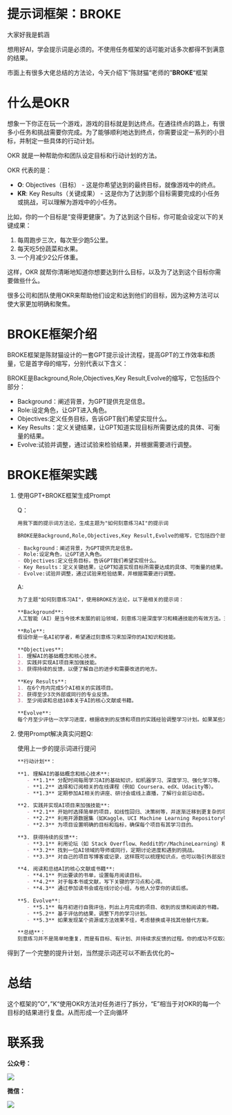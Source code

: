 # 提示词框架：BROKE

大家好我是鹤涵

想用好AI，学会提示词是必须的。不使用任务框架的话可能对话多次都得不到满意的结果。

市面上有很多大佬总结的方法论，今天介绍下”陈财猫“老师的”**BROKE**“框架

# 什么是OKR

想象一下你正在玩一个游戏，游戏的目标就是到达终点。在通往终点的路上，有很多小任务和挑战需要你完成。为了能够顺利地达到终点，你需要设定一系列的小目标，并制定一些具体的行动计划。

OKR 就是一种帮助你和团队设定目标和行动计划的方法。

OKR 代表的是：

- **O**: Objectives（目标） - 这是你希望达到的最终目标，就像游戏中的终点。
- **KR**: Key Results（关键成果） - 这是你为了达到那个目标需要完成的小任务或挑战，可以理解为游戏中的小任务。

比如，你的一个目标是“变得更健康”。为了达到这个目标，你可能会设定以下的关键成果：

1. 每周跑步三次，每次至少跑5公里。
2. 每天吃5份蔬菜和水果。
3. 一个月减少2公斤体重。

这样，OKR 就帮你清晰地知道你想要达到什么目标，以及为了达到这个目标你需要做些什么。

很多公司和团队使用OKR来帮助他们设定和达到他们的目标，因为这种方法可以使大家更加明确和聚焦。

# BROKE框架介绍

BROKE框架是陈财猫设计的一套GPT提示设计流程，提高GPT的工作效率和质量，它是首字母的缩写，分别代表以下含义：

BROKE是Background,Role,Objectives,Key Result,Evolve的缩写，它包括四个部分：

- Background：阐述背景，为GPT提供充足信息。
- Role:设定角色，让GPT进入角色。
- Objectives:定义任务目标，告诉GPT我们希望实现什么。
- Key Results：定义关键结果，让GPT知道实现目标所需要达成的具体、可衡量的结果。
- Evolve:试验并调整，通过试验来检验结果，并根据需要进行调整。

# BROKE框架实践

1. 使用GPT+BROKE框架生成Prompt
   
    Q：
    
    ```markdown
    用我下面的提示词方法论，生成主题为"如何刻意练习AI"的提示词
    
    BROKE是Background,Role,Objectives,Key Result,Evolve的缩写，它包括四个部分：
    
    - Background：阐述背景，为GPT提供充足信息。
    - Role:设定角色，让GPT进入角色。
    - Objectives:定义任务目标，告诉GPT我们希望实现什么。
    - Key Results：定义关键结果，让GPT知道实现目标所需要达成的具体、可衡量的结果。
    - Evolve:试验并调整，通过试验来检验结果，并根据需要进行调整。
    ```
    
    A:
    
    ```markdown
    为了主题"如何刻意练习AI"，使用BROKE方法论，以下是相关的提示词：
    
    **Background**:
    人工智能（AI）是当今技术发展的前沿领域，刻意练习是深度学习和精通技能的有效方法。对于学习AI，采用刻意练习的策略可以帮助实现更高的熟练度和专业能力。
    
    **Role**:
    假设你是一名AI初学者，希望通过刻意练习来加深你的AI知识和技能。
    
    **Objectives**:
    1. 理解AI的基础概念和核心技术。
    2. 实践并实现AI项目来加强技能。
    3. 获得持续的反馈，以便了解自己的进步和需要改进的地方。
    
    **Key Results**:
    1. 在6个月内完成5个AI相关的实践项目。
    2. 获得至少3次外部或同行的专业反馈。
    3. 至少阅读和总结10本关于AI的核心文献或书籍。
    
    **Evolve**:
    每个月至少评估一次学习进度，根据收到的反馈和项目的实践经验调整学习计划。如果某些方法或资源不再有效，寻找新的策略或资源来替代。
    ```
    
2. 使用Prompt解决真实问题Q:
   
    使用上一步的提示词进行提问
    
    ```markdown
    **行动计划**：
    
    **1. 理解AI的基础概念和核心技术**:
       - **1.1** 分配时间每周学习AI的基础知识，如机器学习、深度学习、强化学习等。
       - **1.2** 选择和订阅相关的在线课程（例如 Coursera、edX、Udacity等）。
       - **1.3** 定期参加AI相关的讲座、研讨会或线上直播，了解行业前沿动态。
    
    **2. 实践并实现AI项目来加强技能**:
       - **2.1** 开始时选择简单的项目，如线性回归、决策树等，并逐渐迁移到更复杂的项目。
       - **2.2** 利用开源数据集（如Kaggle、UCI Machine Learning Repository等）实践模型训练。
       - **2.3** 为项目设置明确的目标和指标，确保每个项目有其学习目的。
    
    **3. 获得持续的反馈**:
       - **3.1** 利用论坛（如 Stack Overflow、Reddit的r/MachineLearning）和社区来分享你的项目，并寻求反馈。
       - **3.2** 找到一位AI领域的导师或同行，定期讨论进度和遇到的挑战。
       - **3.3** 对自己的项目写博客或记录，这样既可以梳理知识点，也可以吸引外部反馈。
    
    **4. 阅读和总结AI的核心文献或书籍**:
       - **4.1** 列出要读的书单，设置每月阅读目标。
       - **4.2** 对于每本书或文献，写下关键的学习点和心得。
       - **4.3** 通过参加读书会或在线讨论小组，与他人分享你的读后感。
    
    **5. Evolve**:
       - **5.1** 每月初进行自我评估，列出上月完成的项目、收到的反馈和阅读的书籍。
       - **5.2** 基于评估的结果，调整下月的学习计划。
       - **5.3** 如果发现某个资源或方法效果不佳，考虑替换或寻找其他替代方案。
    
    **总结**：
    刻意练习并不是简单地重复，而是有目标、有计划、并持续求反馈的过程。你的成功不仅取决于你的努力，还取决于你如何高效地利用时间和资源。这个行动计划旨在为你提供一个结构化的方法来深化AI知识和技能。
    ```
    

得到了一个完整的提升计划，当然提示词还可以不断去优化的~

# 总结

这个框架的”O“，”K“使用OKR方法对任务进行了拆分，“E”相当于对OKR的每一个目标的结果进行复盘。从而形成一个正向循环

# 联系我

**公众号：**

![](https://s2.loli.net/2023/09/07/GY7HnaNqf1eKtyd.png)

**微信：**

![](https://s2.loli.net/2023/09/07/vfFCGmnzsbMTupy.png)